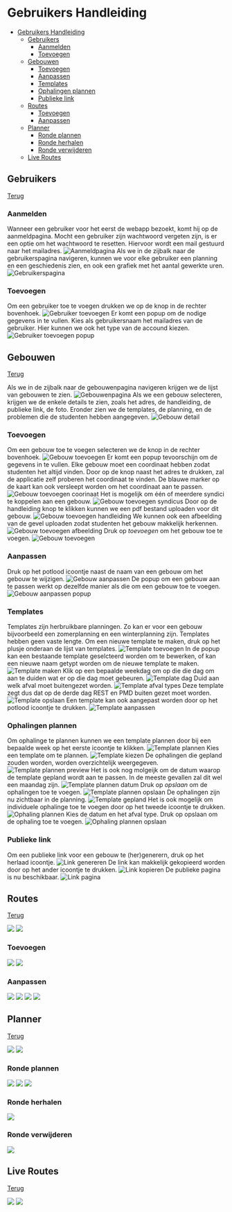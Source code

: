 # Gebruikers Handleiding

- [Gebruikers Handleiding](#gebruikers-handleiding)
  - [Gebruikers](#gebruikers)
    - [Aanmelden](#aanmelden)
    - [Toevoegen](#toevoegen)
  - [Gebouwen](#gebouwen)
    - [Toevoegen](#toevoegen-1)
    - [Aanpassen](#aanpassen)
    - [Templates](#templates)
    - [Ophalingen plannen](#ophalingen-plannen)
    - [Publieke link](#publieke-link)
  - [Routes](#routes)
    - [Toevoegen](#toevoegen-2)
    - [Aanpassen](#aanpassen-1)
  - [Planner](#planner)
    - [Ronde plannen](#ronde-plannen)
    - [Ronde herhalen](#ronde-herhalen)
    - [Ronde verwijderen](#ronde-verwijderen)
  - [Live Routes](#live-routes)

## Gebruikers

[Terug](#gebruikers-handleiding)

### Aanmelden

Wanneer een gebruiker voor het eerst de webapp bezoekt, komt hij op de aanmeldpagina.
Mocht een gebruiker zijn wachtwoord vergeten zijn, is er een optie om het wachtwoord te resetten. Hiervoor wordt een mail gestuurd naar het mailadres.
![Aanmeldpagina](screenshots/gebruikers/0_login.jpg)
Als we in de zijbalk naar de gebruikerspagina navigeren, kunnen we voor elke gebruiker een planning en een geschiedenis zien, en ook een grafiek met het aantal gewerkte uren.
![Gebruikerspagina](screenshots/gebruikers/3_detail.jpg)

### Toevoegen

Om een gebruiker toe te voegen drukken we op de knop in de rechter bovenhoek.
![Gebruiker toevoegen](screenshots/gebruikers/1_toevoegen.jpg)
Er komt een popup om de nodige gegevens in te vullen. Kies als gebruikersnaam het mailadres van de gebruiker. Hier kunnen we ook het type van de accound kiezen.
![Gebruiker toevoegen popup](screenshots/gebruikers/2_toevoegen2.jpg)

## Gebouwen

[Terug](#gebruikers-handleiding)

Als we in de zijbalk naar de gebouwenpagina navigeren krijgen we de lijst van gebouwen te zien.
![Gebouwenpagina](screenshots/gebouwen/01_page.jpg)
Als we een gebouw selecteren, krijgen we de enkele details te zien, zoals het adres, de handleiding, de publieke link, de foto. Eronder zien we de templates, de planning, en de problemen die de studenten hebben aangegeven.
![Gebouw detail](screenshots/gebouwen/08_detail_manual.jpg)

### Toevoegen

Om een gebouw toe te voegen selecteren we de knop in de rechter bovenhoek.
![Gebouw toevoegen](screenshots/gebouwen/02_toevoegen.jpg)
Er komt een popup tevoorschijn om de gegevens in te vullen. Elke gebouw moet een coordinaat hebben zodat studenten het altijd vinden. Door op de knop naast het adres te drukken, zal de applicatie zelf proberen het coordinaat te vinden. De blauwe marker op de kaart kan ook versleept worden om het coordinaat aan te passen.
![Gebouw toevoegen coorinaat](screenshots/gebouwen/03_toevoegen_locate.jpg)
Het is mogelijk om één of meerdere syndici te koppelen aan een gebouw.
![Gebouw toevoegen syndicus](screenshots/gebouwen/04_toevoegen_syndicus.jpg)
Door op de handleiding knop te klikken kunnen we een pdf bestand uploaden voor dit gebouw.
![Gebouw toevoegen handleiding](screenshots/gebouwen/05_toevoegen_handleiding.jpg)
We kunnen ook een afbeelding van de gevel uploaden zodat studenten het gebouw makkelijk herkennen.
![Gebouw toevoegen afbeelding](screenshots/gebouwen/06_toevoegen_afbeelding.jpg)
Druk op *toevoegen* om het gebouw toe te voegen.
![Gebouw toevoegen](screenshots/gebouwen/07_toevoegen_complete.jpg)

### Aanpassen

Druk op het potlood icoontje naast de naam van een gebouw om het gebouw te wijzigen.
![Gebouw aanpassen](screenshots/gebouwen/09_bewerk.jpg)
De popup om een gebouw aan te passen werkt op dezelfde manier als die om een gebouw toe te voegen.
![Gebouw aanpassen popup](screenshots/gebouwen/10_bewerk_form.jpg)

### Templates

Templates zijn herbruikbare planningen. Zo kan er voor een gebouw bijvoorbeeld een zomerplanning en een winterplanning zijn. Templates hebben geen vaste lengte.
Om een nieuwe template te maken, druk op het plusje onderaan de lijst van templates.
![Template toevoegen](screenshots/gebouwen/11_template_add.jpg)
In de popup kan een bestaande template geselcteerd worden om te bewerken, of kan een nieuwe naam getypt worden om de nieuwe template te maken.
![Template maken](screenshots/gebouwen/12_template_create.jpg)
Klik op een bepaalde weekdag om op die die dag om aan te duiden wat er op die dag moet gebeuren.
![Template dag](screenshots/gebouwen/13_template_day.jpg)
Duid aan welk afval moet buitengezet worden.
![Template afval types](screenshots/gebouwen/14_template_garbage_types.jpg)
Deze template zegt dus dat op de derde dag REST en PMD buiten gezet moet worden.
![Template opslaan](screenshots/gebouwen/15_template_save.jpg)
Een template kan ook aangepast worden door op het potlood icoontje te drukken.
![Template aanpassen](screenshots/gebouwen/16_template_edit.jpg)

### Ophalingen plannen

Om ophalinge te plannen kunnen we een template plannen door bij een bepaalde week op het eerste icoontje te klikken.
![Template plannen](screenshots/gebouwen/17_plan_template.jpg)
Kies een template om te plannen.
![Template kiezen](screenshots/gebouwen/18_plan_template_select.jpg)
De ophalingen die gepland zouden worden, worden overzichtelijk weergegeven.
![Template plannen preview](screenshots/gebouwen/19_plan_template_selected.jpg)
Het is ook nog molgeijk om de datum waarop de template gepland wordt aan te passen. In de meeste gevallen zal dit wel een maandag zijn.
![Template plannen datum](screenshots/gebouwen/20_plan_template_date.jpg)
Druk op *opslaan* om de ophalingen toe te voegen.
![Template plannen opslaan](screenshots/gebouwen/21_plan_template_save.jpg)
De ophalingen zijn nu zichtbaar in de planning.
![Template gepland](screenshots/gebouwen/22_plan_template_planned.jpg)
Het is ook mogelijk om individuele ophalinge toe te voegen door op het tweede icoontje te drukken.
![Ophaling plannen](screenshots/gebouwen/23_plan_sched.jpg)
Kies de datum en het afval type. Druk op opslaan om de ophaling toe te voegen.
![Ophaling plannen opslaan](screenshots/gebouwen/24_plan_sched_save.jpg)

### Publieke link

Om een publieke link voor een gebouw te (her)generern, druk op het herlaad icoontje.
![Link genereren](screenshots/gebouwen/25_link_generate.jpg)
De link kan makkelijk gekopieerd worden door op het ander icoontje te drukken.
![Link kopieren](screenshots/gebouwen/26_link_copy.jpg)
De publieke pagina is nu beschikbaar.
![Link pagina](screenshots/gebouwen/27_link_page.jpg)

## Routes

[Terug](#gebruikers-handleiding)

![](screenshots/routes/0_page.jpg)
![](screenshots/routes/3_detail.jpg)
### Toevoegen
![](screenshots/routes/1_toevoegen.jpg)
![](screenshots/routes/2_toevoegen_save.jpg)
### Aanpassen
![](screenshots/routes/4_building_add.jpg)
![](screenshots/routes/5_building_add_dialog.jpg)
![](screenshots/routes/6_building_drag.jpg)
![](screenshots/routes/7_building_remove.jpg)

## Planner
[Terug](#gebruikers-handleiding)

![](screenshots/planner/0_page.jpg)
![](screenshots/planner/1_regio_select.jpg)
### Ronde plannen
![](screenshots/planner/2_task_add.jpg)
![](screenshots/planner/3_task_add_save.jpg)
![](screenshots/planner/6_task_drag.jpg)
### Ronde herhalen
![](screenshots/planner/4_task_extend.jpg)
### Ronde verwijderen
![](screenshots/planner/5_task_remove.jpg)

## Live Routes
[Terug](#gebruikers-handleiding)

![](screenshots/live_routes/0_page.jpg)
![](screenshots/live_routes/detail.jpg)
